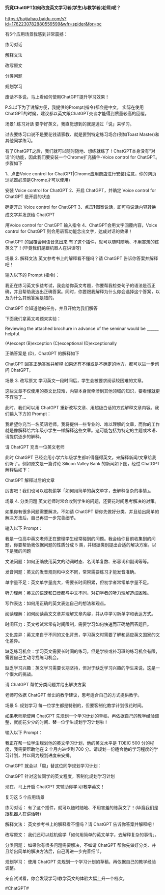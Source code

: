 #### 究竟ChatGPT如何改变英文学习者(学生)与教学者(老师)呢？
https://baijiahao.baidu.com/s?id=1762230782880559599&wfr=spider&for=pc

有5个应用场景我感到非常震撼：

练习对话

解释文法

改写原文

分类问题

规划学习

废话不多说，马上看如何使用ChatGPT提升学习效果！

P.S.以下为了讲解方便，我提供的Prompt(指令)都会是中文。
实际在使用ChatGPT的时候，建议都以英文跟ChatGPT交谈才能得到质量较高的回覆。

场景1.练习对话
要学好英文，我直觉想到的就是透过「说」来学习。

过去要练习口说不是要花钱请家教、就是要到特定练习场合(例如Toast Master)和其他同学练习。

有了ChatGPT之后，我们就可以随时随地、想练就练了！ChatGPT本身没有“对话”的功能，因此我们要安装一个Chrome扩充插件-Voice control for ChatGPT。步骤如下

1、点击Voice control for ChatGPT|Chrome应用商店进行安装(注意，你的网页浏览器必须是Chrome才可以使用)


安裝 Voice control for ChatGPT
2、开启 ChatGPT，并确定 Voice control for ChatGPT 是开启的状态


确定开启 Voice control for ChatGPT
3、点击🎙️图案说话，即可将说话内容转换成文字并发送给 ChatGPT


用Voice control for ChatGPT 输入指令
4、ChatGPT会用文字回覆内容，Voice control for ChatGPT 则会用语音功能念出文字，达成对话的效果！


ChatGPT 的回覆会用语音念出来
有了这个插件，就可以随时随地、不用害羞的练英文了！(毕竟我们是跟机器人在讲话呀)

场景 2. 解释文法
英文参考书上的解释看不懂吗？请 ChatGPT 告诉你答案并解释吧！

输入以下的 Prompt (指令)：

我正在练习英文多益考试，我会给你英文考题，你要帮我检查句子的语法是否正确，并且帮助我选出正确答案。同时，你要跟我解释为什么你会选择这个答案，以及为什么其他答案是错的。


ChatGPT 会知道他的任务，并且开始为我们解答

下面我们拿英文考题来实验：

Reviewing the attached brochure in advance of the seminar would be ______ helpful.

(A)except (B)exception (C)exceptional (D)exceptionally

正确答案是 (D)，ChatGPT 的解释如下


ChatGPT 回答正确答案并解释
如果还有不懂或是不确定的地方，都可以进一步询问 ChatGPT。

场景 3. 改写原文
学习英文一段时间后，学生会被要求阅读较困难的文章。

这些文章不仅使用的英文比较难，内容本身就牵涉到其他领域的知识，要看懂就更不容易了...

此时，我们可以用 ChatGPT 重新改写文章、用超级白话的方式解释文章内容。我们输入下方的 Prompt：

我希望你充当一名英语老师。我将提供一些专业的、难以理解的文章，而你的工作就是像解释给六年级小学生一样解释这些文章。这可能包括为特定的主题或术语、请提供逐步的解释。


请 ChatGPT 充当一位英文老师

此时 ChatGPT 已经会用小学六年级学生都听得懂得英文，来解释新闻/文章给我们听了。例如原文是一篇讨论 Silicon Valley Bank 的新闻如下图，经过 ChatGPT 解释后如下：


ChatGPT 解释过后的文章

厉害吧！我们也可以趁机偷学「如何用简单的英文单字，去解释复杂的事情」。

场景 4. 分类问题
英文老师时常会收到学生的问题，还要花时间思考解决的对策。

如果你有很多问题需要解决，不如请 ChatGPT 帮你先做好分类、并且给出简单的解决方法后，自己再进一步完善细节。

输入以下 Prompt：

我是一位高中英文老师正在整理学生经常碰到的问题。我会给你目前收集到的问题，你要帮助我依据问题的性质分成 5 类，并根据类别提出合适的解决方案。以下是我的问题

文法问题：如何正确使用英文的动词时态、名词单复数、形容词和副词等等。

发音问题：英文的发音规则和中文不同，常常需要练习才能发音准确。

单字量不足：英文单字量庞大，需要长时间积累，但初学者常常单字量不足。

听力理解：英文的语速和口音都与中文不同，对初学者的听力理解造成困难。

写作表达：如何用正确的英文表达自己的想法和观点。

阅读理解：如何阅读英文文章并理解文章内容，并从中学习新单字和表达方式。

时间压力：英文考试常常有时间限制，需要学习如何快速而正确地回答题目。

文化差异：英文来自于不同的文化背景，学习英文时需要了解和适应英文国家的文化差异。

缺乏练习机会：学习英文需要长时间的练习，但是学校或补习班的练习机会有限，需要自己主动寻找练习机会。

缺乏学习兴趣：英文学习需要长期坚持，但对于缺乏学习兴趣的学生来说，这是一个很大的挑战。


请 ChatGPT 帮忙分类问题并给出解决方案

老师可依据 ChatGPT 给出的教学建议，思考适合自己的方式提供教学。

场景 5. 规划学习
每一位学生都是特别的，但要客制化教学计划很花时间。

如果老师能使用 ChatGPT 先规划一个学习计划的草稿，再依据自己的教学经验调整，就能花少少的时间、替一位学生规划学习计划啦！

输入以下 Prompt：

我正在帮一位学生规划他的英文学习计划，他的英文水平是 TOEIC 500 分的程度，我需要帮助他在 2 个月内进步到 700 分。请规划一份适合他的学习程度的学习计划，并以周为规划进度来安排。

ChatGPT 就会以「周」替这位同学规划学习计划：


ChatGPT 针对这位同学的英文程度，客制化规划学习计划

现在，马上开启 ChatGPT 来辅助你学习/教学英文！

复习这 5 个应用场景

练习对话： 有了这个插件，就可以随时随地、不用害羞的练英文了！(毕竟我们是跟机器人在讲话呀)

解释文法： 英文参考书上的解释看不懂吗？请 ChatGPT 告诉你答案并解释吧！

改写原文： 我们还可以趁机偷学「如何用简单的英文单字，去解释复杂的事情」。

分类问题： 如果你有很多问题需要解决，不如请 ChatGPT 帮你先做好分类、并且给出简单的解决方法后，自己再进一步完善细节。

规划学习： 使用 ChatGPT 先规划一个学习计划的草稿，再依据自己的教学经验调整。

亲自试试看，你会发现学习/教学英文的体验大幅上升一个档次。

#ChatGPT#
